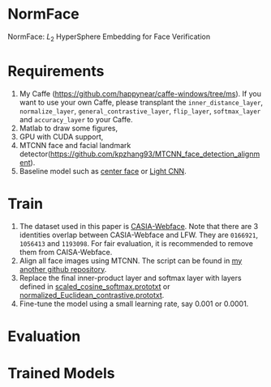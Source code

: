 # NormFace
NormFace: $L_2$ HyperSphere Embedding for Face Verification

# Requirements

1. My Caffe (https://github.com/happynear/caffe-windows/tree/ms). If you want to use your own Caffe, please transplant the `inner_distance_layer`, `normalize_layer`, `general_contrastive_layer`, `flip_layer`, `softmax_layer` and `accuracy_layer` to your Caffe.
2. Matlab to draw some figures,
3. GPU with CUDA support,
4. MTCNN face and facial landmark detector(https://github.com/kpzhang93/MTCNN_face_detection_alignment).
5. Baseline model such as [center face](https://github.com/ydwen/caffe-face) or [Light CNN](https://github.com/AlfredXiangWu/face_verification_experiment).

# Train

1. The dataset used in this paper is [CASIA-Webface](http://www.cbsr.ia.ac.cn/english/CASIA-WebFace-Database.html). Note that there are 3 identities overlap between CASIA-Webface and LFW. They are `0166921`, `1056413` and `1193098`. For fair evaluation, it is recommended to remove them from CAISA-Webface. 
2. Align all face images using MTCNN. The script can be found in [my another github repository](https://github.com/happynear/FaceVerification/blob/master/dataset/general_align.m).
3. Replace the final inner-product layer and softmax layer with layers defined in [scaled_cosine_softmax.prototxt](./prototxt/scaled_cosine_softmax.prototxt) or [normalized_Euclidean_contrastive.prototxt](./prototxt/normalized_Euclidean_contrastive.prototxt).
4. Fine-tune the model using a small learning rate, say 0.001 or 0.0001.

# Evaluation

# Trained Models
